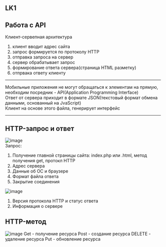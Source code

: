 LK1
---
Работа с API
---
Клиент-сервепная архитектура

1. клиент вводит адрес сайта
2. запрос формируется по протоколу HTTP
3. отправка запроса на сервер
4. сервер обрабатывает запрос
5. формирование ответа сервера(страница HTML разметку)
6. отпрвака ответу клиенту

---
Мобильные приложения не могут обращаться к элементам на прямую, необходим посредник - API(Application Programming Interface)</br>
Ответ от сервера приходит в формате JSON(текстовый формат обмена данными, основанный на JvaScript)</br>
Клиент на основе этого файла, генерирует интерфейс</br>

---
HTTP-запрос и ответ
---
![image](https://user-images.githubusercontent.com/97594290/213110562-b28b0820-4414-4a4c-b3ec-e2593fcf0615.png)</br>
Запрос:
1. Получение главной страницы сайта: index.php или .html, метод получения get, протокл HTTP
2. Адрес сервера
3. Данные об ОС и браузере
4. Формат файла ответа
5. Закрытие соединения

![image](https://user-images.githubusercontent.com/97594290/213112733-23d13366-a619-4ba0-acad-8b647b468df9.png)
1. Версия протокола HTTP и статус ответа
2. Информация о сервере


HTTP-метод
---
![image](https://user-images.githubusercontent.com/97594290/213113007-d9fcb22b-05fe-4ee6-9304-cf321c925fc8.png)
Get - получение ресурса
Post - создание ресурса
DELETE - удаление ресурса
Put - обновление ресурса

